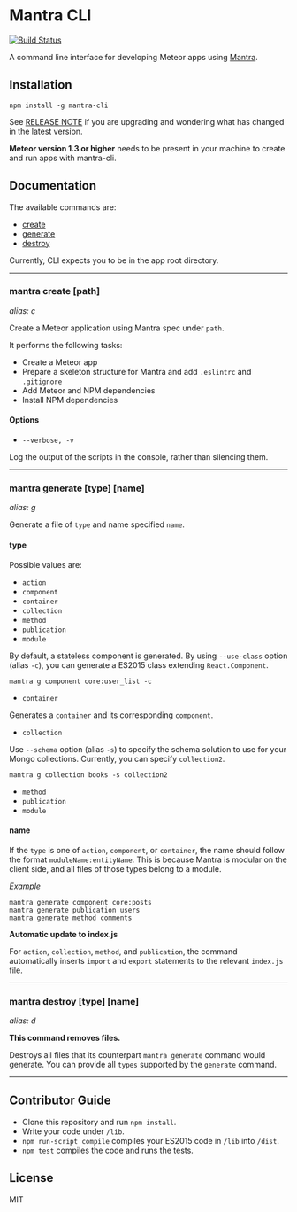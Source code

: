 # Mantra CLI

[![Build Status](https://travis-ci.org/sungwoncho/mantra-cli.svg?branch=master)](https://travis-ci.org/sungwoncho/mantra-cli)

A command line interface for developing Meteor apps using [Mantra](https://github.com/kadirahq/mantra).


## Installation

    npm install -g mantra-cli

See [RELEASE NOTE](https://github.com/mantrajs/mantra-cli/blob/master/RELEASE_NOTE.md)
if you are upgrading and wondering what has changed in the latest version.

**Meteor version 1.3 or higher** needs to be present in your machine to create
and run apps with mantra-cli.


## Documentation

The available commands are:

* [create](https://github.com/mantrajs/mantra-cli#mantra-create-path)
* [generate](https://github.com/mantrajs/mantra-cli#mantra-generate-type-name)
* [destroy](https://github.com/mantrajs/mantra-cli#mantra-destroy-type-name)

Currently, CLI expects you to be in the app root directory.

---------------------------------------

### mantra create [path]
*alias: c*

Create a Meteor application using Mantra spec under `path`.

It performs the following tasks:

* Create a Meteor app
* Prepare a skeleton structure for Mantra and add `.eslintrc` and `.gitignore`
* Add Meteor and NPM dependencies
* Install NPM dependencies


#### Options

* `--verbose, -v`

Log the output of the scripts in the console, rather than silencing them.

---------------------------------------

### mantra generate [type] [name]
*alias: g*

Generate a file of `type` and name specified `name`.

#### type

Possible values are:

* `action`
* `component`
* `container`
* `collection`
* `method`
* `publication`
* `module`

By default, a stateless component is generated. By using `--use-class` option
(alias `-c`), you can generate a ES2015 class extending `React.Component`.

    mantra g component core:user_list -c

* `container`

Generates a `container` and its corresponding `component`.

* `collection`

Use `--schema` option (alias `-s`) to specify the schema solution to use for
your Mongo collections. Currently, you can specify `collection2`.

    mantra g collection books -s collection2

* `method`
* `publication`
* `module`


#### name

If the `type` is one of `action`, `component`, or `container`, the name should
follow the format `moduleName:entityName`. This is because Mantra is modular
on the client side, and all files of those types belong to a module.

*Example*

    mantra generate component core:posts
    mantra generate publication users
    mantra generate method comments

**Automatic update to index.js**

For `action`, `collection`, `method`, and `publication`, the command automatically
inserts `import` and `export` statements to the relevant `index.js` file.

---------------------------------------

### mantra destroy [type] [name]
*alias: d*

**This command removes files.**

Destroys all files that its counterpart `mantra generate` command would generate.
You can provide all `types` supported by the `generate` command.

---------------------------------------

## Contributor Guide

* Clone this repository and run `npm install`.
* Write your code under `/lib`.
* `npm run-script compile` compiles your ES2015 code in `/lib` into `/dist`.
* `npm test` compiles the code and runs the tests.


## License

MIT
